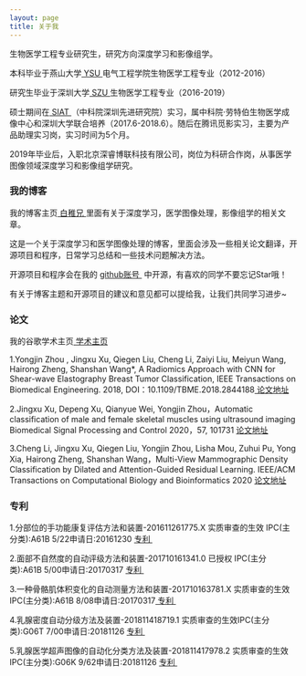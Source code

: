 ```yaml
---
layout: page
title: 关于我 
---
```


生物医学工程专业研究生，研究方向深度学习和影像组学。
<p>
本科毕业于燕山大学<a target="_blank" href="http://www.ysu.edu.cn/"> YSU </a>电气工程学院生物医学工程专业（2012-2016）
<p>
研究生毕业于深圳大学<a target="_blank" href="http://www.szu.edu.cn/"> SZU </a>生物医学工程专业（2016-2019）
<p>
硕士期间在<a target="_blank" href="http://www.siat.ac.cn/"> SIAT </a>（中科院深圳先进研究院）实习，属中科院·劳特伯生物医学成像中心和深圳大学联合培养（2017.6-2018.6）。随后在腾讯觅影实习，主要为产品助理实习岗，实习时间为5个月。
<p>
2019年毕业后，入职北京深睿博联科技有限公司，岗位为科研合作岗，从事医学图像领域深度学习和影像组学研究。
<p>


<h3> 我的博客 </h3> 
<p>
我的博客主页<a target="_blank" href="http://xujingxu.cn/"> 白稚兄 </a>里面有关于深度学习，医学图像处理，影像组学的相关文章。
<p>
这是一个关于深度学习和医学图像处理的博客，里面会涉及一些相关论文翻译，开源项目和程序，日常学习总结和一些技术问题解决方法。
<p>
开源项目和程序会在我的
<a target="_blank" href="https://github.com/xujingxu/"> github账号 </a>
中开源，有喜欢的同学不要忘记Star哦！

<p>

有关于博客主题和开源项目的建议和意见都可以提给我，让我们共同学习进步~ 

<p> 
<h3> 论文</h3> 
<p>
我的谷歌学术主页<a target="_blank" href="https://scholar.google.com/citations?user=pOFVAo0AAAAJ&hl=zh-CN/"> 学术主页</a>
<p> 
1.Yongjin Zhou , Jingxu Xu, Qiegen Liu, Cheng Li, Zaiyi Liu, Meiyun Wang, Hairong Zheng, Shanshan Wang*,    A Radiomics Approach with CNN for Shear-wave Elastography Breast Tumor Classification, IEEE Transactions on Biomedical Engineering. 2018, DOI：10.1109/TBME.2018.2844188<a target="_blank" href="https://ieeexplore.ieee.org/document/8372445/"> 论文地址</a>
<p>
2.Jingxu Xu, Depeng Xu, Qianyue Wei, Yongjin Zhou，Automatic classification of male and female skeletal muscles using ultrasound imaging Biomedical Signal Processing and Control  2020，57, 101731 <a target="_blank" href="https://www.sciencedirect.com/science/article/abs/pii/S174680941930312X/"> 论文地址</a>
<p>
3.Cheng Li, Jingxu Xu, Qiegen Liu, Yongjin Zhou, Lisha Mou, Zuhui Pu, Yong Xia, Hairong Zheng, Shanshan Wang，Multi-View Mammographic Density Classification by Dilated and Attention-Guided Residual Learning. IEEE/ACM Transactions on Computational Biology and Bioinformatics 2020 <a target="_blank" href="https://ieeexplore.ieee.org/abstract/document/8978513"> 论文地址</a>
<p> 

<p> 
<h3> 专利</h3> 
<p> 
1.分部位的手功能康复评估方法和装置-201611261775.X 实质审查的生效 IPC(主分类):A61B 5/22申请日:20161230
<a target="_blank" href="http://www2.soopat.com/Patent/201611261775/"> 专利 </a>
<p> 
2.面部不自然度的自动评级方法和装置-201710161341.0 已授权 IPC(主分类):A61B 5/00申请日:20170317
<a target="_blank" href="http://www2.soopat.com/Patent/201710161341/"> 专利 </a> 
<p> 
3.一种骨骼肌体积变化的自动测量方法和装置-201710163781.X 实质审查的生效 IPC(主分类):A61B 8/08申请日:20170317<a target="_blank" href="http://www2.soopat.com/Patent/201710163781/"> 专利 </a>
<p> 
4.乳腺密度自动分级方法及装置-201811418719.1  实质审查的生效IPC(主分类):G06T 7/00申请日:20181126 <a target="_blank" href="http://www2.soopat.com/Patent/201811418719/"> 专利 </a> 
<p> 
5.乳腺医学超声图像的自动化分类方法及装置-201811417978.2  实质审查的生效IPC(主分类):G06K 9/62申请日:20181126  <a target="_blank" href="http://www2.soopat.com/Patent/201811417978/"> 专利 </a> 
<p> 



